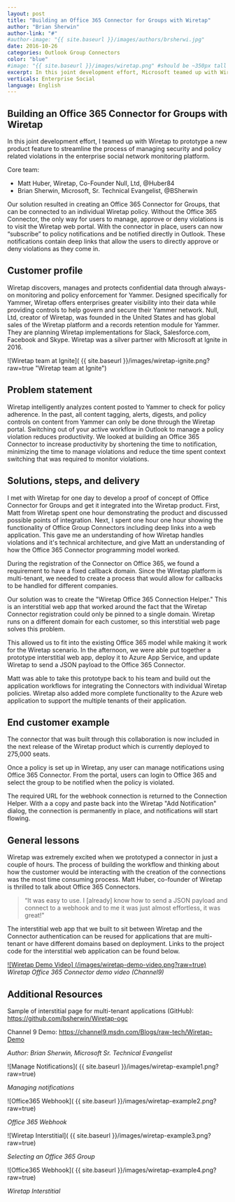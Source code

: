 ```yaml
---
layout: post
title: "Building an Office 365 Connector for Groups with Wiretap"
author: "Brian Sherwin"
author-link: "#"
#author-image: "{{ site.baseurl }}/images/authors/brsherwi.jpg"
date: 2016-10-26
categories: Outlook Group Connectors
color: "blue"
#image: "{{ site.baseurl }}/images/wiretap.png" #should be ~350px tall
excerpt: In this joint development effort, Microsoft teamed up with Wiretap to prototype a new product feature to streamline the process of managing security and policy related violations in the enterprise social network monitoring platform. In this article, we describe the development process and the outcomes.
verticals: Enterprise Social
language: English
---
```


## Building an Office 365 Connector for Groups with Wiretap ##

In this joint development effort, I teamed up with Wiretap to prototype a new product feature to streamline the process of managing security and policy related violations in the enterprise social network monitoring platform. 

Core team:

- Matt Huber, Wiretap, Co-Founder Null, Ltd, @Huber84
- Brian Sherwin, Microsoft, Sr. Technical Evangelist, @BSherwin

Our solution resulted in creating an Office 365 Connector for Groups, that can be connected to an individual Wiretap policy. Without the Office 365 Connector, the only way for users to manage, approve or deny violations is to visit the Wiretap web portal. With the connector in place, users can now “subscribe” to policy notifications and be notified directly in Outlook. These notifications contain deep links that allow the users to directly approve or deny violations as they come in.

## Customer profile ##

Wiretap discovers, manages and protects confidential data through always-on monitoring and policy enforcement for Yammer. Designed specifically for Yammer, Wiretap offers enterprises greater visibility into their data while providing controls to help govern and secure their Yammer network. ​Null, Ltd, creator of Wiretap, was founded in the United States and has global sales of the Wiretap platform and a records retention module for Yammer. They are planning Wiretap implementations for Slack, Salesforce.com, Facebook and Skype. Wiretap was a silver partner with Microsoft at Ignite in 2016.

![Wiretap team at Ignite]( {{ site.baseurl }}/images/wiretap-ignite.png?raw=true "Wiretap team at Ignite")

## Problem statement ##

Wiretap intelligently analyzes content posted to Yammer to check for policy adherence. In the past, all content tagging, alerts, digests, and policy controls on content from Yammer can only be done through the Wiretap portal. Switching out of your active workflow in Outlook to manage a policy violation reduces productivity. We looked at building an Office 365 Connector to increase  productivity by shortening the time to notification, minimizing the time to manage violations and reduce the time spent context switching that was required to monitor violations.

## Solutions, steps, and delivery ##

I met with Wiretap for one day to develop a proof of concept of Office Connector for Groups and get it integrated into the Wiretap product. First, Matt from Wiretap spent one hour demonstrating the product and discussed possible points of integration. Next, I spent one hour one hour showing the functionality of Office Group Connectors including deep links into a web application. This gave me an understanding of how Wiretap handles violations and it's technical architecture, and give Matt an understanding of how the Office 365 Connector programming model worked.

During the registration of the Connector on Office 365, we found a requirement to have a fixed callback domain. Since the Wiretap platform is multi-tenant, we needed to create a process that would allow for callbacks to be handled for different companies. 

Our solution was to create the "Wiretap Office 365 Connection Helper." This is an interstitial web app that worked around the fact that the Wiretap Connector registration could only be pinned to a single domain. Wiretap runs on a different domain for each customer, so this interstitial web page solves this problem.

This allowed us to fit into the existing Office 365 model while making it work for the Wiretap scenario. In the afternoon, we were able put together a prototype interstitial web app, deploy it to Azure App Service, and update Wiretap to send a JSON payload to the Office 365 Connector.

Matt was able to take this prototype back to his team and build out the application workflows for integrating the Connectors with individual Wiretap policies. Wiretap also added more complete functionality to the Azure web application to support the multiple tenants of their application.

## End customer example ##

The connector that was built through this collaboration is now included in the next release of the Wiretap product which is currently deployed to 275,000 seats.

Once a policy is set up in Wiretap, any user can manage notifications using Office 365 Connector. From the portal, users can login to Office 365 and select the group to be notified when the policy is violated.

The required URL for the webhook connection is returned to the Connection Helper. With a a copy and paste back into the Wiretap "Add Notification" dialog, the connection is permanently in place, and notifications will start flowing. 

## General lessons ##

Wiretap was extremely excited when we prototyped a connector in just a couple of hours. The process of building the workflow and thinking about how the customer would be interacting with the creation of the connections was the most time consuming process. Matt Huber, co-founder of Wiretap is thrilled to talk about Office 365 Connectors. 

>“It was easy to use. I [already] know how to send a JSON payload and connect to a webhook and to me it was just almost effortless, it was great!"

The interstitial web app that we built to sit between Wiretap and the Connector authentication can be reused for applications that are multi-tenant or have different domains based on deployment. Links to the project code for the interstitial web application can be found below.

[![Wiretap Demo Video] (/images/wiretap-demo-video.png?raw=true)](https://channel9.msdn.com/Blogs/raw-tech/Wiretap-Demo)
*Wiretap Office 365 Connector demo video (Channel9)*

## Additional Resources ##

Sample of interstitial page for multi-tenant applications (GitHub):
https://github.com/bsherwin/Wiretap-ogc

Channel 9 Demo:
<https://channel9.msdn.com/Blogs/raw-tech/Wiretap-Demo>

*Author: Brian Sherwin, Microsoft Sr. Technical Evangelist* 

![Manage Notifications]( {{ site.baseurl }}/images/wiretap-example1.png?raw=true)

*Managing notifications*

![Office365 Webhook]( {{ site.baseurl }}/images/wiretap-example2.png?raw=true)

*Office 365 Webhook*

![Wiretap Interstitial]( {{ site.baseurl }}/images/wiretap-example3.png?raw=true)

*Selecting an Office 365 Group*

![Office365 Webhook]( {{ site.baseurl }}/images/wiretap-example4.png?raw=true)

*Wiretap Interstitial*



